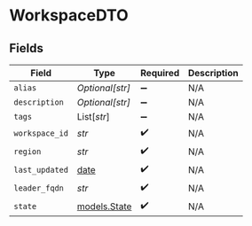 # WorkspaceDTO


## Fields

| Field                                                                | Type                                                                 | Required                                                             | Description                                                          |
| -------------------------------------------------------------------- | -------------------------------------------------------------------- | -------------------------------------------------------------------- | -------------------------------------------------------------------- |
| `alias`                                                              | *Optional[str]*                                                      | :heavy_minus_sign:                                                   | N/A                                                                  |
| `description`                                                        | *Optional[str]*                                                      | :heavy_minus_sign:                                                   | N/A                                                                  |
| `tags`                                                               | List[*str*]                                                          | :heavy_minus_sign:                                                   | N/A                                                                  |
| `workspace_id`                                                       | *str*                                                                | :heavy_check_mark:                                                   | N/A                                                                  |
| `region`                                                             | *str*                                                                | :heavy_check_mark:                                                   | N/A                                                                  |
| `last_updated`                                                       | [date](https://docs.python.org/3/library/datetime.html#date-objects) | :heavy_check_mark:                                                   | N/A                                                                  |
| `leader_fqdn`                                                        | *str*                                                                | :heavy_check_mark:                                                   | N/A                                                                  |
| `state`                                                              | [models.State](../models/state.md)                                   | :heavy_check_mark:                                                   | N/A                                                                  |